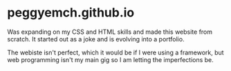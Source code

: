# peggyemch.github.io
Was expanding on my CSS and HTML skills and made this website from scratch. It started out as a joke and is evolving into a portfolio.
<p>The webiste isn't perfect, which it would be if I were using a framework, but web programming isn't my main gig so I am letting the imperfections be.</p>
